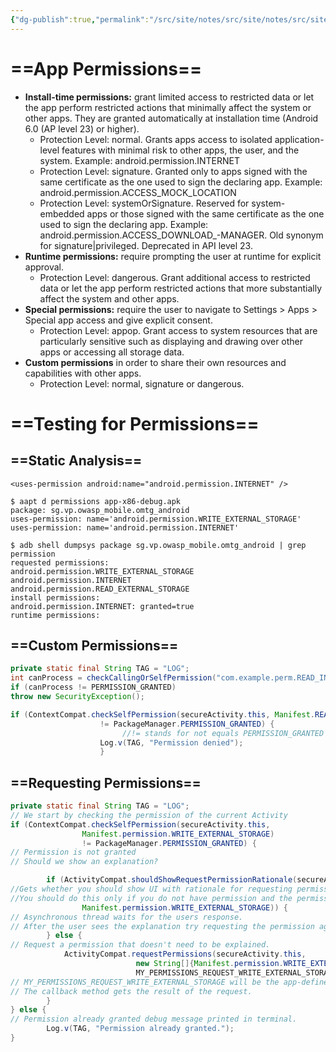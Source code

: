 ```yaml
---
{"dg-publish":true,"permalink":"/src/site/notes/src/site/notes/src/site/notes/src/site/notes/main/cs/owasp-mastg/platform-ap-is/"}
---
```







# ==App Permissions==

- **Install-time permissions:** grant limited access to restricted data or let the app perform restricted actions that minimally affect the system or other apps. They are granted automatically at installation time (Android 6.0 (AP Ievel 23) or higher).
    - Protection Level: normal. Grants apps access to isolated application-level features with minimal risk to other apps, the user, and the system. Example: android.permission.INTERNET
    - Protection Level: signature. Granted only to apps signed with the same certificate as the one used to sign the declaring app. Example: android.permission.ACCESS_MOCK_LOCATION
    - Protection Level: systemOrSignature. Reserved for system-embedded apps or those signed with the same certificate as the one used to sign the declaring app. Example: android.permission.ACCESS_DOWNLOAD_-MANAGER. Old synonym for signature|privileged. Deprecated in API level 23.
- **Runtime permissions:** require prompting the user at runtime for explicit approval.
    - Protection Level: dangerous. Grant additional access to restricted data or let the app perform restricted actions that more substantially affect the system and other apps.
- **Special permissions:** require the user to navigate to Settings > Apps > Special app access and give explicit consent.
    - Protection Level: appop. Grant access to system resources that are particularly sensitive such as displaying and drawing over other apps or accessing all storage data.
- **Custom permissions** in order to share their own resources and capabilities with other apps.
    - Protection Level: normal, signature or dangerous.

# ==Testing for Permissions==

## ==Static Analysis==

```Shell
<uses-permission android:name="android.permission.INTERNET" />

$ aapt d permissions app-x86-debug.apk
package: sg.vp.owasp_mobile.omtg_android
uses-permission: name='android.permission.WRITE_EXTERNAL_STORAGE'
uses-permission: name='android.permission.INTERNET'

$ adb shell dumpsys package sg.vp.owasp_mobile.omtg_android | grep permission
requested permissions:
android.permission.WRITE_EXTERNAL_STORAGE
android.permission.INTERNET
android.permission.READ_EXTERNAL_STORAGE
install permissions:
android.permission.INTERNET: granted=true
runtime permissions:
```

## ==Custom Permissions==

```Java
private static final String TAG = "LOG";
int canProcess = checkCallingOrSelfPermission("com.example.perm.READ_INCOMING_MSG");
if (canProcess != PERMISSION_GRANTED)
throw new SecurityException();

if (ContextCompat.checkSelfPermission(secureActivity.this, Manifest.READ_INCOMING_MSG)
					!= PackageManager.PERMISSION_GRANTED) {
						 //!= stands for not equals PERMISSION_GRANTED
					Log.v(TAG, "Permission denied");
					}
```

## ==Requesting Permissions==

```Java
private static final String TAG = "LOG";
// We start by checking the permission of the current Activity
if (ContextCompat.checkSelfPermission(secureActivity.this,
				Manifest.permission.WRITE_EXTERNAL_STORAGE)
				!= PackageManager.PERMISSION_GRANTED) {
// Permission is not granted
// Should we show an explanation?

		if (ActivityCompat.shouldShowRequestPermissionRationale(secureActivity.this,
//Gets whether you should show UI with rationale for requesting permission.
//You should do this only if you do not have permission and the permission requested rationale is not communicated clearly to the user.
				Manifest.permission.WRITE_EXTERNAL_STORAGE)) {
// Asynchronous thread waits for the users response.
// After the user sees the explanation try requesting the permission again.
		} else {
// Request a permission that doesn't need to be explained.
			ActivityCompat.requestPermissions(secureActivity.this,
							new String[]{Manifest.permission.WRITE_EXTERNAL_STORAGE},
							MY_PERMISSIONS_REQUEST_WRITE_EXTERNAL_STORAGE);
// MY_PERMISSIONS_REQUEST_WRITE_EXTERNAL_STORAGE will be the app-defined int constant.
// The callback method gets the result of the request.
		}
} else {
// Permission already granted debug message printed in terminal.
		Log.v(TAG, "Permission already granted.");
}
```